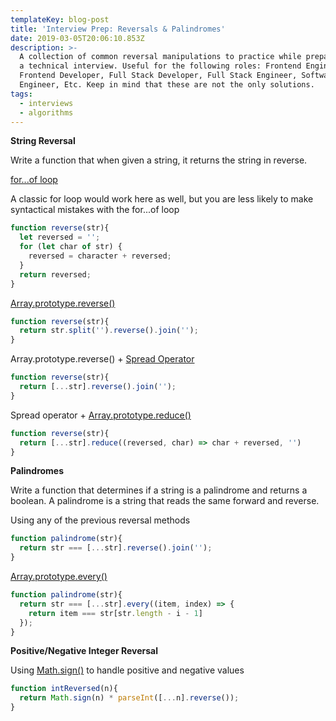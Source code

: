 ```yaml
---
templateKey: blog-post
title: 'Interview Prep: Reversals & Palindromes'
date: 2019-03-05T20:06:10.853Z
description: >-
  A collection of common reversal manipulations to practice while preparing for
  a technical interview. Useful for the following roles: Frontend Engineer,
  Frontend Developer, Full Stack Developer, Full Stack Engineer, Software
  Engineer, Etc. Keep in mind that these are not the only solutions.
tags:
  - interviews
  - algorithms
---
```

**String Reversal**

Write a function that when given a string, it returns the string in reverse.

[for...of loop](https://developer.mozilla.org/en-US/docs/Web/JavaScript/Reference/Statements/for...of) 

A classic for loop would work here as well, but you are less likely to make syntactical mistakes with the for...of loop
```js
function reverse(str){
  let reversed = '';
  for (let char of str) {
    reversed = character + reversed;
  }
  return reversed;
}
```

[Array.prototype.reverse()](https://developer.mozilla.org/en-US/docs/Web/JavaScript/Reference/Global_Objects/Array/reverse)
```js
function reverse(str){
  return str.split('').reverse().join('');
}
```
Array.prototype.reverse() + [Spread Operator](https://developer.mozilla.org/en-US/docs/Web/JavaScript/Reference/Operators/Spread_syntax)
```js
function reverse(str){
  return [...str].reverse().join('');
}
```
Spread operator + [Array.prototype.reduce()](https://developer.mozilla.org/en-US/docs/Web/JavaScript/Reference/Global_Objects/Array/Reduce)
```js
function reverse(str){
  return [...str].reduce((reversed, char) => char + reversed, '')
}
```

**Palindromes**

Write a function that determines if a string is a palindrome and returns a boolean. A palindrome is a string that reads the same forward and reverse.

Using any of the previous reversal methods
```js
function palindrome(str){
  return str === [...str].reverse().join('');
}
```

[Array.prototype.every()](https://developer.mozilla.org/en-US/docs/Web/JavaScript/Reference/Global_Objects/Array/every)
```js
function palindrome(str){
  return str === [...str].every((item, index) => {
    return item === str[str.length - i - 1]
  });
}
```

**Positive/Negative Integer Reversal**

Using [Math.sign()](https://developer.mozilla.org/en-US/docs/Web/JavaScript/Reference/Global_Objects/Math/sign) to handle positive and negative values

```js
function intReversed(n){
  return Math.sign(n) * parseInt([...n].reverse());
}
